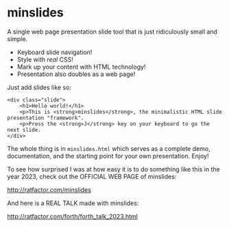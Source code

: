 # minslides

A single web page presentation slide tool that is just ridiculously small and simple.

* Keyboard slide navigation!
* Style with _real_ CSS!
* Mark up your content with HTML technology!
* Presentation also doubles as a web page!

Just add slides like so:

```
<div class="slide">
	<h1>Hello world!</h1>
    <p>This is <strong>minslides</strong>, the minimalistic HTML slide presentation "framework".
    <p>Press the <strong>J</strong> key on your keyboard to go the next slide.
</div>
```

The whole thing is in `minslides.html` which serves as a complete demo, documentation, and
the starting point for your own presentation. Enjoy!

To see how surprised I was at how easy it is to do something like this in the year 2023, check out
the OFFICIAL WEB PAGE of minslides:

http://ratfactor.com/minslides

And here is a REAL TALK made with minslides:

http://ratfactor.com/forth/forth_talk_2023.html

